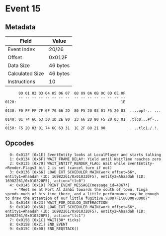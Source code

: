 # Event 15

## Metadata

| Field           | Value    |
|-----------------|----------|
| Event Index     | 20/26    |
| Offset          | 0x012F   |
| Data Size       | 46 bytes |
| Calculated Size | 46 bytes |
| Instructions    | 10       |

```
      00 01 02 03 04 05 06 07  08 09 0A 0B 0C 0D 0E 0F
      -- -- -- -- -- -- -- --  -- -- -- -- -- -- -- --
0120:                                               1E                 .
0130: F0 FF FF 7F 6F 70 66 2D  80 F5 20 03 01 F5 20 03  ....opf-.. ... .
0140: 01 74 6C 63 30 1D 2E 80  23 66 2D 80 F5 20 03 01  .tlc0...#f-.. ..
0150: F5 20 03 01 74 6C 63 31  1C 2F 80 21 00           . ..tlc1./.!.   
```

## Opcodes

```
  0: 0x012F [0x1E] EventEntity looks at LocalPlayer and starts talking
  1: 0x0134 [0x6F] WAIT_FRAME_DELAY: Yield until WaitTime reaches zero
  2: 0x0135 [0x70] WAIT_ENTITY_RENDER_FLAG: Wait while EventEntity->Render.Flags3 bit 2 is set (cancel turn if not)
  3: 0x0136 [0x66] LOAD_EXT_SCHEDULER_MAIN(work_offset=66*, entity1=Ahaadah (ID: 16982261/0x010320F5), entity2=Ahaadah (ID: 16982261/0x010320F5), action="tlc0")
  4: 0x0145 [0x1D] PRINT_EVENT_MESSAGE(message_id=4867*)
    → "Meet me at Port Al Zahbi towards the south of town. Tinga spends much of his time there, and a little performance may be enough to draw the attention of our little fugitive.\u007F1\u0000\u0007"
  5: 0x0148 [0x23] WAIT_FOR_DIALOG_INTERACTION
  6: 0x0149 [0x66] LOAD_EXT_SCHEDULER_MAIN(work_offset=66*, entity1=Ahaadah (ID: 16982261/0x010320F5), entity2=Ahaadah (ID: 16982261/0x010320F5), action="tlc1")
  7: 0x0158 [0x1C] WAIT(30* ticks)
  8: 0x015B [0x21] END_EVENT
  9: 0x015C [0x00] END_REQSTACK()
```
